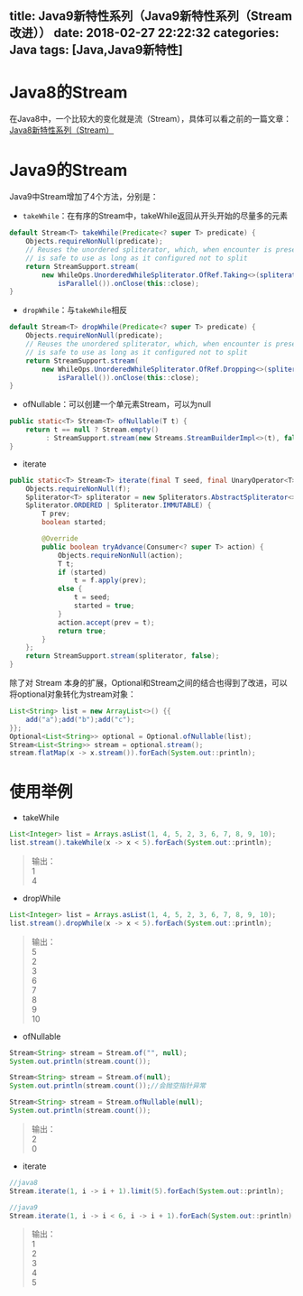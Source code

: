 title: Java9新特性系列（Java9新特性系列（Stream改进））
date: 2018-02-27 22:22:32
categories: Java
tags: [Java,Java9新特性]
---
# Java8的Stream

在Java8中，一个比较大的变化就是流（Stream），具体可以看之前的一篇文章：[Java8新特性系列（Stream）](http://hellomypastor.net/2017/12/28/Java8%E6%96%B0%E7%89%B9%E6%80%A7%EF%BC%88Stream%EF%BC%89/)

<!--more-->

# Java9的Stream

Java9中Stream增加了4个方法，分别是：

+ `takeWhile`：在有序的Stream中，takeWhile返回从开头开始的尽量多的元素

```java
default Stream<T> takeWhile(Predicate<? super T> predicate) {
    Objects.requireNonNull(predicate);
    // Reuses the unordered spliterator, which, when encounter is present,
    // is safe to use as long as it configured not to split
    return StreamSupport.stream(
        new WhileOps.UnorderedWhileSpliterator.OfRef.Taking<>(spliterator(), true, predicate),
            isParallel()).onClose(this::close);
}
```

+ `dropWhile`：与`takeWhile`相反

```java
default Stream<T> dropWhile(Predicate<? super T> predicate) {
    Objects.requireNonNull(predicate);
    // Reuses the unordered spliterator, which, when encounter is present,
    // is safe to use as long as it configured not to split
    return StreamSupport.stream(
        new WhileOps.UnorderedWhileSpliterator.OfRef.Dropping<>(spliterator(), true, predicate),
            isParallel()).onClose(this::close);
}
```

+ ofNullable：可以创建一个单元素Stream，可以为null

```java
public static<T> Stream<T> ofNullable(T t) {
    return t == null ? Stream.empty()
         : StreamSupport.stream(new Streams.StreamBuilderImpl<>(t), false);
}
```

+ iterate

```java
public static<T> Stream<T> iterate(final T seed, final UnaryOperator<T> f) {
    Objects.requireNonNull(f);
    Spliterator<T> spliterator = new Spliterators.AbstractSpliterator<>(Long.MAX_VALUE,
    Spliterator.ORDERED | Spliterator.IMMUTABLE) {
        T prev;
        boolean started;

        @Override
        public boolean tryAdvance(Consumer<? super T> action) {
            Objects.requireNonNull(action);
            T t;
            if (started)
                t = f.apply(prev);
            else {
                t = seed;
                started = true;
            }
            action.accept(prev = t);
            return true;
        }
    };
    return StreamSupport.stream(spliterator, false);
}
```

除了对 Stream 本身的扩展，Optional和Stream之间的结合也得到了改进，可以将optional对象转化为stream对象：

```java
List<String> list = new ArrayList<>() {{
    add("a");add("b");add("c");
}};
Optional<List<String>> optional = Optional.ofNullable(list);
Stream<List<String>> stream = optional.stream();
stream.flatMap(x -> x.stream()).forEach(System.out::println);
```

# 使用举例

+ takeWhile

```java
List<Integer> list = Arrays.asList(1, 4, 5, 2, 3, 6, 7, 8, 9, 10);
list.stream().takeWhile(x -> x < 5).forEach(System.out::println);
```
>输出：<br>1<br>4

+ dropWhile

```java
List<Integer> list = Arrays.asList(1, 4, 5, 2, 3, 6, 7, 8, 9, 10);
list.stream().dropWhile(x -> x < 5).forEach(System.out::println);
```
>输出：<br>5<br>2<br>3<br>6<br>7<br>8<br>9<br>10

+ ofNullable

```java
Stream<String> stream = Stream.of("", null);
System.out.println(stream.count());

Stream<String> stream = Stream.of(null);
System.out.println(stream.count());//会抛空指针异常

Stream<String> stream = Stream.ofNullable(null);
System.out.println(stream.count());
```
>输出：<br>2<br>0

+ iterate

```java
//java8
Stream.iterate(1, i -> i + 1).limit(5).forEach(System.out::println);

//java9
Stream.iterate(1, i -> i < 6, i -> i + 1).forEach(System.out::println);
```
>输出：<br>1<br>2<br>3<br>4<br>5